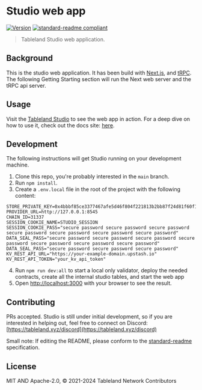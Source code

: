 # Studio web app

[![Version](https://img.shields.io/badge/dynamic/json?url=https%3A%2F%2Fraw.githubusercontent.com%2Ftablelandnetwork%2Fstudio%2Fmain%2Fpackages%2Fweb%2Fpackage.json&query=%24.version&label=Version)](./package.json)
[![standard-readme compliant](https://img.shields.io/badge/standard--readme-OK-green.svg)](https://github.com/RichardLitt/standard-readme)

> Tableland Studio web application.

## Background

This is the studio web application. It has been build with [Next.js](https://nextjs.org/), and [tRPC](https://trpc.io/). The following Getting Starting section will run the Next web server and the tRPC api server.

## Usage

Visit the [Tableland Studio](https://studio.tableland.xyz) to see the web app in action. For a deep dive on how to use it, check out the docs site: [here](https://docs.tableland.xyz/studio).

## Development

The following instructions will get Studio running on your development machine.

1. Clone this repo, you're probably interested in the `main` branch.
2. Run `npm install`.
3. Create a `.env.local` file in the root of the project with the following content:

```
STORE_PRIVATE_KEY=0x4bbbf85ce3377467afe5d46f804f221813b2bb87f24d81f60f1fcdbf7cbf4356
PROVIDER_URL=http://127.0.0.1:8545
CHAIN_ID=31337
SESSION_COOKIE_NAME=STUDIO_SESSION
SESSION_COOKIE_PASS="secure password secure password secure password secure password secure password secure password secure password"
DATA_SEAL_PASS="secure password secure password secure password secure password secure password secure password secure password"
DATA_SEAL_PASS="secure password secure password secure password"
KV_REST_API_URL="https://your-example-domain.upstash.io"
KV_REST_API_TOKEN="your_kv_api_token"
```

4. Run `npm run dev:all` to start a local only validator, deploy the needed contracts, create all the internal studio tables, and start the web app
5. Open [http://localhost:3000](http://localhost:3000) with your browser to see the result.

## Contributing

PRs accepted. Studio is still under initial development, so if you are interested in helping out, feel free to connect on Discord:
[https://tableland.xyz/discord](https://tableland.xyz/discord)

Small note: If editing the README, please conform to the
[standard-readme](https://github.com/RichardLitt/standard-readme) specification.

## License

MIT AND Apache-2.0, © 2021-2024 Tableland Network Contributors

